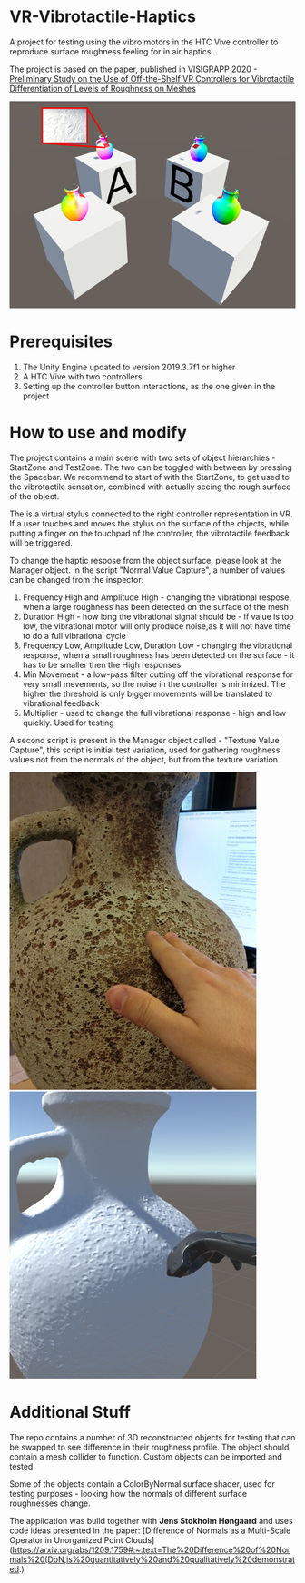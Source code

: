 # VR-Vibrotactile-Haptics
A project for testing using the vibro motors in the HTC Vive controller to reproduce surface roughness feeling for in air haptics.

The project is based on the paper, published in VISIGRAPP 2020 - [Preliminary Study on the Use of Off-the-Shelf VR Controllers for Vibrotactile Differentiation of Levels of Roughness on Meshes](https://www.scitepress.org/Link.aspx?doi=10.5220%2f0009101303340340)

![Visual](Images/haptics.png)

# Prerequisites

1. The Unity Engine updated to version 2019.3.7f1 or higher
2. A HTC Vive with two controllers 
3. Setting up the controller button interactions, as the one given in the project

# How to use and modify

The project contains a main scene with two sets of object hierarchies - StartZone and TestZone. The two can be toggled with between by pressing the Spacebar. We recommend to start of with the StartZone, to get used to the vibrotactile sensation, combined with actually seeing the rough surface of the object.

The is a virtual stylus connected to the right controller representation in VR. If a user touches and moves the stylus on the surface of the objects, while putting a finger on the touchpad of the controller, the vibrotactile feedback will be triggered. 

To change the haptic respose from the object surface, please look at the Manager object. In the script "Normal Value Capture", a number of values can be changed from the inspector:

1. Frequency High and Amplitude High - changing the vibrational respose, when a large roughness has been detected on the surface of the mesh
2. Duration High - how long the vibrational signal should be - if value is too low, the vibrational motor will only produce noise,as it will not have time to do a full vibrational cycle
3. Frequency Low, Amplitude Low, Duration Low - changing the vibrational response, when a small roughness has been detected on the surface - it has to be smaller then the High responses
4. Min Movement - a low-pass filter cutting off the vibrational response for very small mevements, so the noise in the controller is minimized. The higher the threshold is only bigger movements will be translated to vibrational feedback
5. Multiplier - used to change the full vibrational response - high and low quickly. Used for testing

A second script is present in the Manager object called - "Texture Value Capture", this script is initial test variation, used for gathering roughness values not from the normals of the object, but from the texture variation. 

![Visual](Images/haptics2.png) ![Visual](Images/haptics3.png)

# Additional Stuff
The repo contains a number of 3D reconstructed objects for testing that can be swapped to see difference in their roughness profile. The object should contain a mesh collider to function. Custom objects can be imported and tested.

Some of the objects contain a ColorByNormal surface shader, used for testing purposes - looking how the normals of different surface roughnesses change.


The application was build together with **Jens Stokholm Høngaard** and uses code ideas presented in the paper: [Difference of Normals as a Multi-Scale Operator in Unorganized Point Clouds](https://arxiv.org/abs/1209.1759#:~:text=The%20Difference%20of%20Normals%20(DoN,is%20quantitatively%20and%20qualitatively%20demonstrated.)


